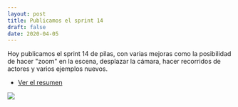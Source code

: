```yaml
---
layout: post
title: Publicamos el sprint 14
draft: false
date: 2020-04-05
---
```


Hoy publicamos el sprint 14 de pilas, con varias
mejoras como la posibilidad de hacer "zoom" en la
escena, desplazar la cámara, hacer recorridos de
actores y varios ejemplos nuevos.

- [Ver el resumen](https://foro.pilas-engine.com.ar/t/resumen-del-sprint-14/1829)

![](/noticias/sprint-14.png)
